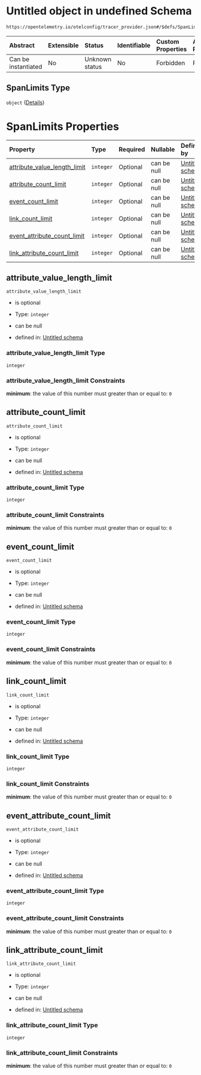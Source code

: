 # Untitled object in undefined Schema

```txt
https://opentelemetry.io/otelconfig/tracer_provider.json#/$defs/SpanLimits
```



| Abstract            | Extensible | Status         | Identifiable | Custom Properties | Additional Properties | Access Restrictions | Defined In                                                                       |
| :------------------ | :--------- | :------------- | :----------- | :---------------- | :-------------------- | :------------------ | :------------------------------------------------------------------------------- |
| Can be instantiated | No         | Unknown status | No           | Forbidden         | Forbidden             | none                | [tracer\_provider.json\*](../schema/tracer_provider.json "open original schema") |

## SpanLimits Type

`object` ([Details](tracer_provider-defs-spanlimits.md))

# SpanLimits Properties

| Property                                                         | Type      | Required | Nullable    | Defined by                                                                                                                                                                                                         |
| :--------------------------------------------------------------- | :-------- | :------- | :---------- | :----------------------------------------------------------------------------------------------------------------------------------------------------------------------------------------------------------------- |
| [attribute\_value\_length\_limit](#attribute_value_length_limit) | `integer` | Optional | can be null | [Untitled schema](tracer_provider-defs-spanlimits-properties-attribute_value_length_limit.md "https://opentelemetry.io/otelconfig/tracer_provider.json#/$defs/SpanLimits/properties/attribute_value_length_limit") |
| [attribute\_count\_limit](#attribute_count_limit)                | `integer` | Optional | can be null | [Untitled schema](tracer_provider-defs-spanlimits-properties-attribute_count_limit.md "https://opentelemetry.io/otelconfig/tracer_provider.json#/$defs/SpanLimits/properties/attribute_count_limit")               |
| [event\_count\_limit](#event_count_limit)                        | `integer` | Optional | can be null | [Untitled schema](tracer_provider-defs-spanlimits-properties-event_count_limit.md "https://opentelemetry.io/otelconfig/tracer_provider.json#/$defs/SpanLimits/properties/event_count_limit")                       |
| [link\_count\_limit](#link_count_limit)                          | `integer` | Optional | can be null | [Untitled schema](tracer_provider-defs-spanlimits-properties-link_count_limit.md "https://opentelemetry.io/otelconfig/tracer_provider.json#/$defs/SpanLimits/properties/link_count_limit")                         |
| [event\_attribute\_count\_limit](#event_attribute_count_limit)   | `integer` | Optional | can be null | [Untitled schema](tracer_provider-defs-spanlimits-properties-event_attribute_count_limit.md "https://opentelemetry.io/otelconfig/tracer_provider.json#/$defs/SpanLimits/properties/event_attribute_count_limit")   |
| [link\_attribute\_count\_limit](#link_attribute_count_limit)     | `integer` | Optional | can be null | [Untitled schema](tracer_provider-defs-spanlimits-properties-link_attribute_count_limit.md "https://opentelemetry.io/otelconfig/tracer_provider.json#/$defs/SpanLimits/properties/link_attribute_count_limit")     |

## attribute\_value\_length\_limit



`attribute_value_length_limit`

* is optional

* Type: `integer`

* can be null

* defined in: [Untitled schema](tracer_provider-defs-spanlimits-properties-attribute_value_length_limit.md "https://opentelemetry.io/otelconfig/tracer_provider.json#/$defs/SpanLimits/properties/attribute_value_length_limit")

### attribute\_value\_length\_limit Type

`integer`

### attribute\_value\_length\_limit Constraints

**minimum**: the value of this number must greater than or equal to: `0`

## attribute\_count\_limit



`attribute_count_limit`

* is optional

* Type: `integer`

* can be null

* defined in: [Untitled schema](tracer_provider-defs-spanlimits-properties-attribute_count_limit.md "https://opentelemetry.io/otelconfig/tracer_provider.json#/$defs/SpanLimits/properties/attribute_count_limit")

### attribute\_count\_limit Type

`integer`

### attribute\_count\_limit Constraints

**minimum**: the value of this number must greater than or equal to: `0`

## event\_count\_limit



`event_count_limit`

* is optional

* Type: `integer`

* can be null

* defined in: [Untitled schema](tracer_provider-defs-spanlimits-properties-event_count_limit.md "https://opentelemetry.io/otelconfig/tracer_provider.json#/$defs/SpanLimits/properties/event_count_limit")

### event\_count\_limit Type

`integer`

### event\_count\_limit Constraints

**minimum**: the value of this number must greater than or equal to: `0`

## link\_count\_limit



`link_count_limit`

* is optional

* Type: `integer`

* can be null

* defined in: [Untitled schema](tracer_provider-defs-spanlimits-properties-link_count_limit.md "https://opentelemetry.io/otelconfig/tracer_provider.json#/$defs/SpanLimits/properties/link_count_limit")

### link\_count\_limit Type

`integer`

### link\_count\_limit Constraints

**minimum**: the value of this number must greater than or equal to: `0`

## event\_attribute\_count\_limit



`event_attribute_count_limit`

* is optional

* Type: `integer`

* can be null

* defined in: [Untitled schema](tracer_provider-defs-spanlimits-properties-event_attribute_count_limit.md "https://opentelemetry.io/otelconfig/tracer_provider.json#/$defs/SpanLimits/properties/event_attribute_count_limit")

### event\_attribute\_count\_limit Type

`integer`

### event\_attribute\_count\_limit Constraints

**minimum**: the value of this number must greater than or equal to: `0`

## link\_attribute\_count\_limit



`link_attribute_count_limit`

* is optional

* Type: `integer`

* can be null

* defined in: [Untitled schema](tracer_provider-defs-spanlimits-properties-link_attribute_count_limit.md "https://opentelemetry.io/otelconfig/tracer_provider.json#/$defs/SpanLimits/properties/link_attribute_count_limit")

### link\_attribute\_count\_limit Type

`integer`

### link\_attribute\_count\_limit Constraints

**minimum**: the value of this number must greater than or equal to: `0`

